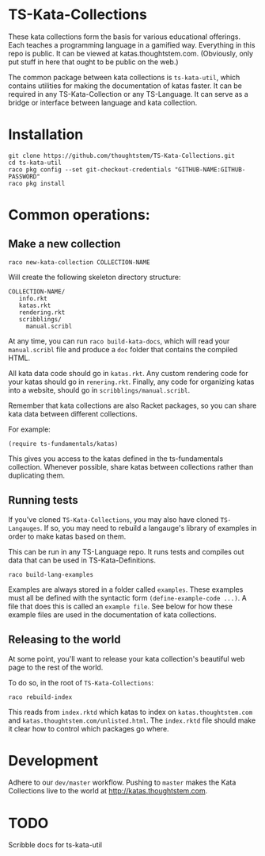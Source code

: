 # TS-Kata-Collections

These kata collections form the basis for various educational offerings.
Each teaches a programming language in a gamified way.  Everything in this
repo is public.  It can be viewed at katas.thoughtstem.com.  (Obviously, only put
stuff in here that ought to be public on the web.)

The common package between kata collections is `ts-kata-util`, which
contains utilities for making the documentation of katas faster.  It can
be required in any TS-Kata-Collection or any TS-Language.  It can serve
as a bridge or interface between language and kata collection.

# Installation

```
git clone https://github.com/thoughtstem/TS-Kata-Collections.git
cd ts-kata-util
raco pkg config --set git-checkout-credentials "GITHUB-NAME:GITHUB-PASSWORD"
raco pkg install
```

# Common operations:

## Make a new collection

```
raco new-kata-collection COLLECTION-NAME
```

Will create the following skeleton directory structure:

```
COLLECTION-NAME/
   info.rkt
   katas.rkt
   rendering.rkt
   scribblings/
     manual.scribl
```

At any time, you can run `raco build-kata-docs`, which will read your
`manual.scribl` file and produce a `doc` folder that contains the
compiled HTML.

All kata data code should go in `katas.rkt`.  Any custom rendering code for 
your katas should go in `renering.rkt`.  Finally, any code for organizing
katas into a website, should go in `scribblings/manual.scribl`.

Remember that kata collections are also Racket packages,
so you can share kata data between different collections.

For example:

```
(require ts-fundamentals/katas)
```

This gives you access to the katas defined in the ts-fundamentals collection.
Whenever possible, share katas between collections rather than duplicating
them.  

## Running tests

If you've cloned `TS-Kata-Collections`, you may also have cloned `TS-Langauges`.
If so, you may need to rebuild a langauge's library of examples in order
to make katas based on them.  

This can be run in any TS-Language repo.  It runs tests and compiles out data
that can be used in TS-Kata-Definitions.  

```
raco build-lang-examples
```

Examples are always stored in a folder called `examples`.  These examples must all
be defined with the syntactic form `(define-example-code ...)`.  A file that does this
is called an `example file`.  See below for how these example files are used in 
the documentation of kata collections.

## Releasing to the world

At some point, you'll want to release your kata collection's beautiful
web page to the rest of the world.

To do so, in the root of `TS-Kata-Collections`:

```
raco rebuild-index
```

This reads from `index.rktd` which katas to index on `katas.thoughtstem.com`
and `katas.thoughtstem.com/unlisted.html`.  The `index.rktd` file
should make it clear how to control which packages go where.

# Development

Adhere to our `dev/master` workflow.  Pushing to `master` makes the Kata Collections
live to the world at http://katas.thoughtstem.com.

# TODO

Scribble docs for ts-kata-util
